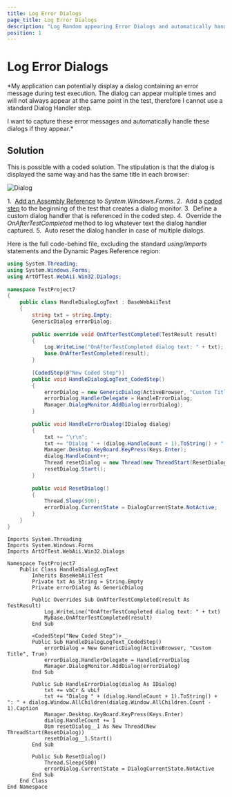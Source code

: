 ```yaml
---
title: Log Error Dialogs
page_title: Log Error Dialogs
description: "Log Random appearing Error Dialogs and automatically handle these during a Test Studio test run."
position: 1
---
```

# Log Error Dialogs

*My application can potentially display a dialog containing an error message during test execution. The dialog can appear multiple times and will not always appear at the same point in the test, therefore I cannot use a standard Dialog Handler step.

I want to capture these error messages and automatically handle these dialogs if they appear.*

## Solution

This is possible with a coded solution. The stipulation is that the dialog is displayed the same way and has the same title in each browser:

![Dialog][1]

1.&nbsp; <a href="/advanced-topics/coded-steps/add-assembly-reference" target="_blank">Add an Assembly Reference</a> to *System.Windows.Forms*.
2.&nbsp; Add a <a href="/features/custom-steps/script-step" target="_blank">coded step</a> to the beginning of the test that creates a dialog monitor.
3.&nbsp; Define a custom dialog handler that is referenced in the coded step.
4.&nbsp; Override the *OnAfterTestCompleted* method to log whatever text the dialog handler captured.
5.&nbsp; Auto reset the dialog handler in case of multiple dialogs.

Here is the full code-behind file, excluding the standard *using/Imports* statements and the Dynamic Pages Reference region:

````C#
using System.Threading;
using System.Windows.Forms;
using ArtOfTest.WebAii.Win32.Dialogs;
  
namespace TestProject7
{
    public class HandleDialogLogText : BaseWebAiiTest
    { 
        string txt = string.Empty;
        GenericDialog errorDialog;
          
        public override void OnAfterTestCompleted(TestResult result)
        {
            Log.WriteLine("OnAfterTestCompleted dialog text: " + txt);
            base.OnAfterTestCompleted(result);
        }
      
        [CodedStep(@"New Coded Step")]
        public void HandleDialogLogText_CodedStep()
        {
            errorDialog = new GenericDialog(ActiveBrowser, "Custom Title", true);
            errorDialog.HandlerDelegate = HandleErrorDialog;
            Manager.DialogMonitor.AddDialog(errorDialog);          
        }
          
        public void HandleErrorDialog(IDialog dialog)
        {
            txt += "\r\n";
            txt += "Dialog " + (dialog.HandleCount + 1).ToString() + ": " + dialog.Window.AllChildren[dialog.Window.AllChildren.Count - 1].Caption;
            Manager.Desktop.KeyBoard.KeyPress(Keys.Enter);
            dialog.HandleCount++;
            Thread resetDialog = new Thread(new ThreadStart(ResetDialog));
            resetDialog.Start();
        }
          
        public void ResetDialog()
        {
            Thread.Sleep(500);
            errorDialog.CurrentState = DialogCurrentState.NotActive;
        }
    }
}
````
````VB
Imports System.Threading
Imports System.Windows.Forms
Imports ArtOfTest.WebAii.Win32.Dialogs
  
Namespace TestProject7
    Public Class HandleDialogLogText
        Inherits BaseWebAiiTest
        Private txt As String = String.Empty
        Private errorDialog As GenericDialog
  
        Public Overrides Sub OnAfterTestCompleted(result As TestResult)
            Log.WriteLine("OnAfterTestCompleted dialog text: " + txt)
            MyBase.OnAfterTestCompleted(result)
        End Sub
  
        <CodedStep("New Coded Step")> _
        Public Sub HandleDialogLogText_CodedStep()
            errorDialog = New GenericDialog(ActiveBrowser, "Custom Title", True)
            errorDialog.HandlerDelegate = HandleErrorDialog
            Manager.DialogMonitor.AddDialog(errorDialog)
        End Sub
  
        Public Sub HandleErrorDialog(dialog As IDialog)
            txt += vbCr & vbLf
            txt += "Dialog " + (dialog.HandleCount + 1).ToString() + ": " + dialog.Window.AllChildren(dialog.Window.AllChildren.Count - 1).Caption
            Manager.Desktop.KeyBoard.KeyPress(Keys.Enter)
            dialog.HandleCount += 1
            Dim resetDialog__1 As New Thread(New ThreadStart(ResetDialog))
            resetDialog__1.Start()
        End Sub
  
        Public Sub ResetDialog()
            Thread.Sleep(500)
            errorDialog.CurrentState = DialogCurrentState.NotActive
        End Sub
    End Class
End Namespace
````

[1]: /img/advanced-topics/coded-samples/general/log-error-dialogs/fig1.png
